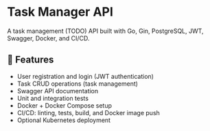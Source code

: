 # Task Manager API

A task management (TODO) API built with Go, Gin, PostgreSQL, JWT, Swagger, Docker, and CI/CD.

## 🚀 Features
- User registration and login (JWT authentication)
- Task CRUD operations (task management)
- Swagger API documentation
- Unit and integration tests
- Docker + Docker Compose setup
- CI/CD: linting, tests, build, and Docker image push
- Optional Kubernetes deployment
